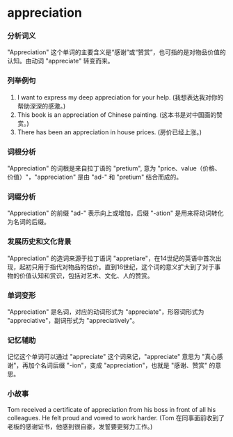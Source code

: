 # appreciation

### 分析词义

  

"Appreciation" 这个单词的主要含义是“感谢”或“赞赏”，也可指的是对物品价值的认知。由动词 "appreciate" 转变而来。

  

### 列举例句

  

1.  I want to express my deep appreciation for your help. (我想表达我对你的帮助深深的感激。)
2.  This book is an appreciation of Chinese painting. (这本书是对中国画的赞赏。)
3.  There has been an appreciation in house prices. (房价已经上涨。)

  

### 词根分析

  

"Appreciation" 的词根是来自拉丁语的 "pretium", 意为 "price、value（价格、价值）"，"appreciation" 是由 "ad-" 和 "pretium" 结合而成的。

  

### 词缀分析

  

"Appreciation" 的前缀 "ad-" 表示向上或增加，后缀 "-ation" 是用来将动词转化为名词的后缀。

  

### 发展历史和文化背景

  

"Appreciation" 的造词来源于拉丁语词 "appretiare"，在14世纪的英语中首次出现，起初只用于指代对物品的估价。直到16世纪，这个词的意义扩大到了对于事物的价值认知和赏识，包括对艺术、文化、人的赞赏。

  

### 单词变形

  

"Appreciation" 是名词，对应的动词形式为 "appreciate"，形容词形式为 "appreciative"，副词形式为 "appreciatively"。

  

### 记忆辅助

  

记忆这个单词可以通过 "appreciate" 这个词来记，"appreciate" 意思为 "真心感谢"，再加个名词后缀 "-ion"，变成 "appreciation"，也就是 "感谢、赞赏" 的意思。

  

### 小故事

  

Tom received a certificate of appreciation from his boss in front of all his colleagues. He felt proud and vowed to work harder. (Tom 在同事面前收到了老板的感谢证书，他感到很自豪，发誓要更努力工作。)
